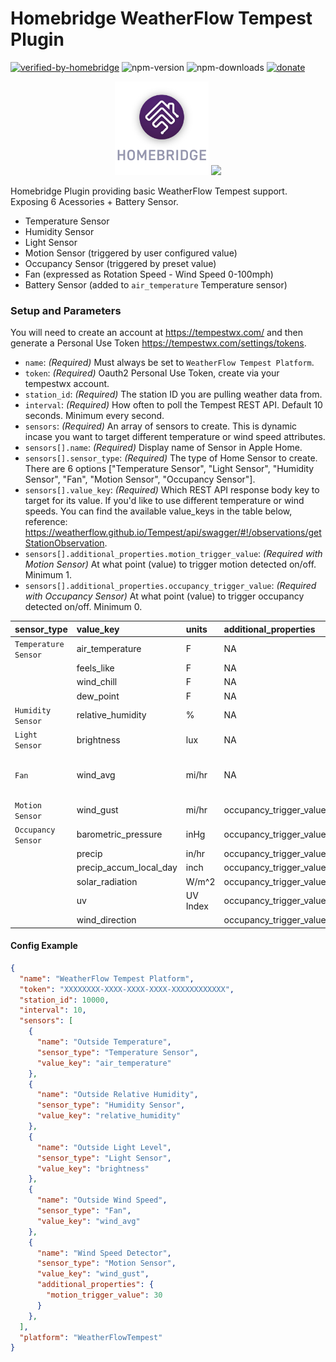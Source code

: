# Homebridge WeatherFlow Tempest Plugin

[![verified-by-homebridge](https://badgen.net/badge/homebridge/verified/purple)](https://github.com/homebridge/homebridge/wiki/Verified-Plugins) ![npm-version](https://badgen.net/npm/v/homebridge-weatherflow-tempest?icon=npm&label) ![npm-downloads](https://badgen.net/npm/dt/homebridge-weatherflow-tempest?icon=npm&label) [![donate](https://badgen.net/badge/donate/paypal/yellow)](https://paypal.me/chasenicholl)

<p align="center">
<img src="https://github.com/homebridge/branding/raw/master/logos/homebridge-wordmark-logo-vertical.png" width="150">
<img src="https://weatherflow.com/wp-content/uploads/2016/05/Tempest-powered-by-01.svg" width="250">
</p>

Homebridge Plugin providing basic WeatherFlow Tempest support. Exposing 6 Acessories + Battery Sensor.

- Temperature Sensor
- Humidity Sensor
- Light Sensor
- Motion Sensor (triggered by user configured value)
- Occupancy Sensor (triggered by preset value)
- Fan (expressed as Rotation Speed - Wind Speed 0-100mph)
- Battery Sensor (added to `air_temperature` Temperature sensor)

### Setup and Parameters

You will need to create an account at https://tempestwx.com/ and then generate a Personal Use Token https://tempestwx.com/settings/tokens.

- `name`: _(Required)_ Must always be set to `WeatherFlow Tempest Platform`.
- `token`: _(Required)_ Oauth2 Personal Use Token, create via your tempestwx account.
- `station_id`: _(Required)_ The station ID you are pulling weather data from.
- `interval`: _(Required)_ How often to poll the Tempest REST API. Default 10 seconds. Minimum every second.
- `sensors`: _(Required)_ An array of sensors to create. This is dynamic incase you want to target different temperature or wind speed attributes.
- `sensors[].name`: _(Required)_ Display name of Sensor in Apple Home.
- `sensors[].sensor_type`: _(Required)_ The type of Home Sensor to create. There are 6 options ["Temperature Sensor", "Light Sensor", "Humidity Sensor", "Fan", "Motion Sensor", "Occupancy Sensor"].
- `sensors[].value_key`: _(Required)_ Which REST API response body key to target for its value. If you'd like to use different temperature or wind speeds. You can find the available value_keys in the table below, reference: https://weatherflow.github.io/Tempest/api/swagger/#!/observations/getStationObservation.
- `sensors[].additional_properties.motion_trigger_value`: _(Required with Motion Sensor)_ At what point (value) to trigger motion detected on/off. Minimum 1.
- `sensors[].additional_properties.occupancy_trigger_value`: _(Required with Occupancy Sensor)_ At what point (value) to trigger occupancy detected on/off. Minimum 0.

sensor_type | value_key | units | additional_properties | Typical | Notes
:-- | :--- | :--- | :--- | :--- | :---
`Temperature Sensor` | air_temperature | F | NA | NA |
` ` | feels_like | F | NA | NA |
` ` | wind_chill | F | NA | NA |
` ` | dew_point | F | NA | NA |
`Humidity Sensor` | relative_humidity | % | NA | NA |
`Light Sensor` | brightness | lux | NA | NA |
`Fan` | wind_avg | mi/hr | NA | NA | wind_avg speed reported as Fan %
`Motion Sensor` | wind_gust | mi/hr | occupancy_trigger_value | 30 |
`Occupancy Sensor` | barometric_pressure | inHg | occupancy_trigger_value | 30 |
` ` | precip | in/hr | occupancy_trigger_value | 0.25 |
` ` | precip_accum_local_day | inch | occupancy_trigger_value | 1 |
` ` | solar_radiation | W/m^2 | occupancy_trigger_value | 1000 |
` ` | uv | UV Index | occupancy_trigger_value | 3 |
` ` | wind_direction |   | occupancy_trigger_value | 360 |

#### Config Example

```json
{
  "name": "WeatherFlow Tempest Platform",
  "token": "XXXXXXXX-XXXX-XXXX-XXXX-XXXXXXXXXXXX",
  "station_id": 10000,
  "interval": 10,
  "sensors": [
    {
      "name": "Outside Temperature",
      "sensor_type": "Temperature Sensor",
      "value_key": "air_temperature"
    },
    {
      "name": "Outside Relative Humidity",
      "sensor_type": "Humidity Sensor",
      "value_key": "relative_humidity"
    },
    {
      "name": "Outside Light Level",
      "sensor_type": "Light Sensor",
      "value_key": "brightness"
    },
    {
      "name": "Outside Wind Speed",
      "sensor_type": "Fan",
      "value_key": "wind_avg"
    },
    {
      "name": "Wind Speed Detector",
      "sensor_type": "Motion Sensor",
      "value_key": "wind_gust",
      "additional_properties": {
        "motion_trigger_value": 30
      }
    },
  ],
  "platform": "WeatherFlowTempest"
}
```
